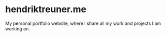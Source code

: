 # hendriktreuner.me

My personal portfolio website, where I share all my work and projects I am working on.